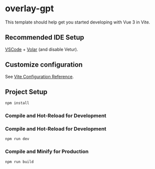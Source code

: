 # overlay-gpt

This template should help get you started developing with Vue 3 in Vite.

## Recommended IDE Setup

[VSCode](https://code.visualstudio.com/) + [Volar](https://marketplace.visualstudio.com/items?itemName=Vue.volar) (and disable Vetur).

## Customize configuration

See [Vite Configuration Reference](https://vite.dev/config/).

## Project Setup

```sh
npm install
```
### Compile and Hot-Reload for Development

### Compile and Hot-Reload for Development

```sh
npm run dev
```

### Compile and Minify for Production

```sh
npm run build
```
